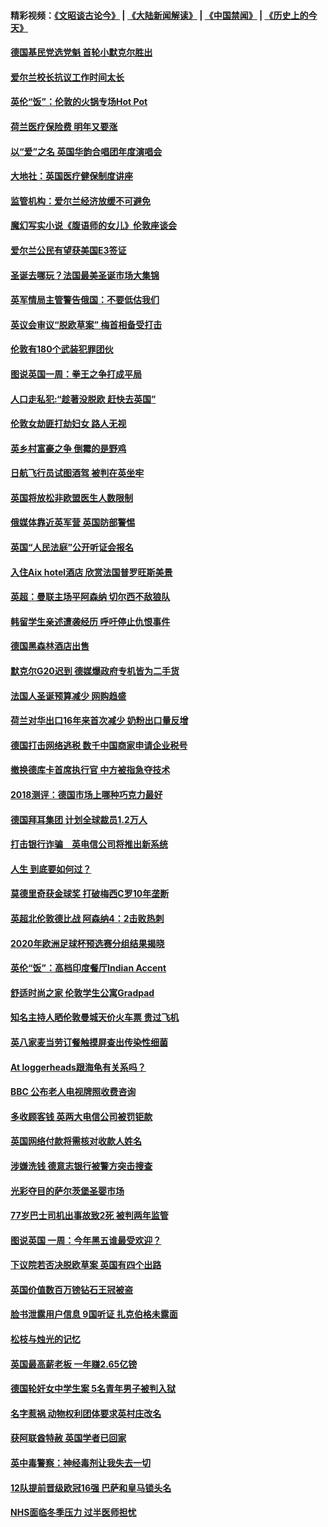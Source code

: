 #### 精彩视频：[《文昭谈古论今》](https://github.com/gfw-breaker/wenzhao/blob/master/README.md?t=12072131) | [《大陆新闻解读》](https://github.com/gfw-breaker/ntdtv-comedy/blob/master/README.md?t=12072131) | [《中国禁闻》](https://github.com/gfw-breaker/ntdtv-news/blob/master/README.md?t=12072131) | [《历史上的今天》](https://github.com/gfw-breaker/today-in-history/blob/master/README.md?t=12072131) 

#### [德国基民党选党魁 首轮小默克尔胜出](../pages/nsc974/n10897678.md?t=12072131) 

#### [爱尔兰校长抗议工作时间太长](../pages/nsc974/n10897164.md?t=12072131) 

#### [英伦“饭”：伦敦的火锅专场Hot Pot](../pages/nsc974/n10897146.md?t=12072131) 

#### [荷兰医疗保险费 明年又要涨](../pages/nsc974/n10897113.md?t=12072131) 

#### [以“爱”之名 英国华韵合唱团年度演唱会](../pages/nsc974/n10897132.md?t=12072131) 

#### [大地社：英国医疗健保制度讲座](../pages/nsc974/n10897109.md?t=12072131) 

#### [监管机构：爱尔兰经济放缓不可避免](../pages/nsc974/n10897047.md?t=12072131) 

#### [魔幻写实小说《腹语师的女儿》伦敦座谈会](../pages/nsc974/n10897070.md?t=12072131) 

#### [爱尔兰公民有望获美国E3签证](../pages/nsc974/n10896956.md?t=12072131) 

#### [圣诞去哪玩？法国最美圣诞市场大集锦](../pages/nsc974/n10895365.md?t=12072131) 

#### [英军情局主管警告俄国：不要低估我们](../pages/nsc974/n10895238.md?t=12072131) 

#### [英议会审议“脱欧草案” 梅首相备受打击](../pages/nsc974/n10895260.md?t=12072131) 

#### [伦敦有180个武装犯罪团伙](../pages/nsc974/n10895487.md?t=12072131) 

#### [图说英国一周：拳王之争打成平局](../pages/nsc974/n10895330.md?t=12072131) 

#### [人口走私犯:“趁著没脱欧 赶快去英国”](../pages/nsc974/n10895316.md?t=12072131) 

#### [伦敦女劫匪打劫妇女 路人无视](../pages/nsc974/n10895309.md?t=12072131) 

#### [英乡村富豪之争  倒霉的是野鸡](../pages/nsc974/n10895305.md?t=12072131) 

#### [日航飞行员试图酒驾  被判在英坐牢](../pages/nsc974/n10895291.md?t=12072131) 

#### [英国将放松非欧盟医生人数限制](../pages/nsc974/n10895286.md?t=12072131) 

#### [俄媒体靠近英军营 英国防部警惕](../pages/nsc974/n10895265.md?t=12072131) 

#### [英国“人民法庭”公开听证会报名](../pages/nsc974/n10895219.md?t=12072131) 

#### [入住Aix hotel酒店 欣赏法国普罗旺斯美景](../pages/nsc974/n10894800.md?t=12072131) 

#### [英超：曼联主场平阿森纳 切尔西不敌狼队](../pages/nsc974/n10893786.md?t=12072131) 

#### [韩留学生亲述遭袭经历 呼吁停止仇恨事件](../pages/nsc974/n10893538.md?t=12072131) 

#### [德国黑森林酒店出售](../pages/nsc974/n10893286.md?t=12072131) 

#### [默克尔G20迟到 德媒爆政府专机皆为二手货](../pages/nsc974/n10892503.md?t=12072131) 

#### [法国人圣诞预算减少 网购趋盛](../pages/nsc974/n10892541.md?t=12072131) 

#### [荷兰对华出口16年来首次减少 奶粉出口量反增](../pages/nsc974/n10892601.md?t=12072131) 

#### [德国打击网络逃税 数千中国商家申请企业税号](../pages/nsc974/n10892430.md?t=12072131) 

#### [撤换德库卡首席执行官 中方被指急夺技术](../pages/nsc974/n10891177.md?t=12072131) 

#### [2018测评：德国市场上哪种巧克力最好](../pages/nsc974/n10891102.md?t=12072131) 

#### [德国拜耳集团 计划全球裁员1.2万人](../pages/nsc974/n10891082.md?t=12072131) 

#### [打击银行诈骗　英电信公司将推出新系统](../pages/nsc974/n10890987.md?t=12072131) 

#### [人生 到底要如何过？](../pages/nsc974/n10890980.md?t=12072131) 

#### [莫德里奇获金球奖 打破梅西C罗10年垄断](../pages/nsc974/n10890252.md?t=12072131) 

#### [英超北伦敦德比战 阿森纳4：2击败热刺](../pages/nsc974/n10887322.md?t=12072131) 

#### [2020年欧洲足球杯预选赛分组结果揭晓](../pages/nsc974/n10887348.md?t=12072131) 

#### [英伦“饭”：高档印度餐厅Indian Accent](../pages/nsc974/n10887152.md?t=12072131) 

#### [舒适时尚之家 伦敦学生公寓Gradpad](../pages/nsc974/n10887125.md?t=12072131) 

#### [知名主持人晒伦敦曼城天价火车票 贵过飞机](../pages/nsc974/n10887062.md?t=12072131) 

#### [英八家麦当劳订餐触摸屏查出传染性细菌](../pages/nsc974/n10886684.md?t=12072131) 

#### [At loggerheads跟海龟有关系吗？](../pages/nsc974/n10883586.md?t=12072131) 

#### [BBC 公布老人电视牌照收费咨询](../pages/nsc974/n10883556.md?t=12072131) 

#### [多收顾客钱 英两大电信公司被罚钜款](../pages/nsc974/n10883526.md?t=12072131) 

#### [英国网络付款将需核对收款人姓名](../pages/nsc974/n10883510.md?t=12072131) 

#### [涉嫌洗钱 德意志银行被警方突击搜查](../pages/nsc974/n10881516.md?t=12072131) 

#### [光彩夺目的萨尔茨堡圣婴市场](../pages/nsc974/n10881904.md?t=12072131) 

#### [77岁巴士司机出事故致2死 被判两年监管](../pages/nsc974/n10881843.md?t=12072131) 

#### [图说英国 一周：今年黑五谁最受欢迎？](../pages/nsc974/n10881815.md?t=12072131) 

#### [下议院若否决脱欧草案 英国有四个出路](../pages/nsc974/n10881130.md?t=12072131) 

#### [英国价值数百万镑钻石王冠被盗](../pages/nsc974/n10881169.md?t=12072131) 

#### [脸书泄露用户信息 9国听证 扎克伯格未露面](../pages/nsc974/n10881125.md?t=12072131) 

#### [松枝与烛光的记忆](../pages/nsc974/n10881139.md?t=12072131) 

#### [英国最高薪老板 一年赚2.65亿镑](../pages/nsc974/n10881230.md?t=12072131) 

#### [德国轮奸女中学生案 5名青年男子被判入狱](../pages/nsc974/n10880979.md?t=12072131) 

#### [名字惹祸  动物权利团体要求英村庄改名](../pages/nsc974/n10881160.md?t=12072131) 

#### [获阿联酋特赦 英国学者已回家](../pages/nsc974/n10881153.md?t=12072131) 

#### [英中毒警察：神经毒剂让我失去一切](../pages/nsc974/n10881143.md?t=12072131) 

#### [12队提前晋级欧冠16强 巴萨和皇马锁头名](../pages/nsc974/n10880196.md?t=12072131) 

#### [NHS面临冬季压力 过半医师担忧](../pages/nsc974/n10879741.md?t=12072131) 

